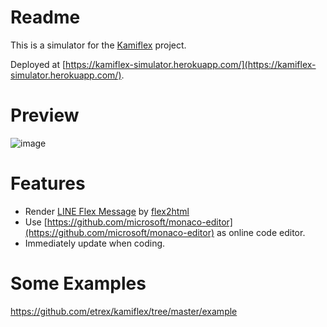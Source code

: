 # Readme
This is a simulator for the [Kamiflex](https://github.com/etrex/kamiflex) project.

Deployed at [https://kamiflex-simulator.herokuapp.com/](https://kamiflex-simulator.herokuapp.com/).

# Preview
![image](https://user-images.githubusercontent.com/563929/119440456-ee6ead80-bd56-11eb-9c8f-253f4821a736.png)

# Features
- Render [LINE Flex Message](https://developers.line.biz/en/docs/messaging-api/using-flex-messages/) by [flex2html](https://github.com/PamornT/flex2html)
- Use [https://github.com/microsoft/monaco-editor](https://github.com/microsoft/monaco-editor) as online code editor.
- Immediately update when coding.

# Some Examples

https://github.com/etrex/kamiflex/tree/master/example
